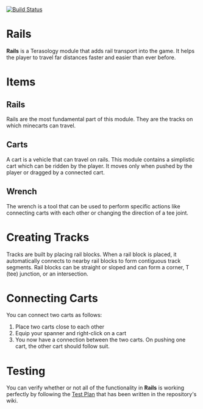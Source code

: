 [![Build Status](http://jenkins.terasology.org/view/Modules/job/Rails/badge/icon)](http://jenkins.terasology.org/view/Modules/job/Rails/)

Rails
=====
**Rails** is a Terasology module that adds rail transport into the game. It helps the player to travel far distances faster and easier than ever before.

Items
=====

## Rails
Rails are the most fundamental part of this module. They are the tracks on which minecarts can travel.
  
## Carts
A cart is a vehicle that can travel on rails. This module contains a simplistic cart which can be ridden by the player. It moves only when pushed by the player or dragged by a connected cart.

## Wrench
The wrench is a tool that can be used to perform specific actions like connecting carts with each other or changing the direction of a tee joint.

Creating Tracks
=====
Tracks are built by placing rail blocks. When a rail block is placed, it automatically connects to nearby rail blocks to form contiguous track segments. Rail blocks can be straight or sloped and can form a corner, T (tee) junction, or an intersection.

Connecting Carts
=====

You can connect two carts as follows:

 1. Place two carts close to each other
 2. Equip your spanner and right-click on a cart
 3. You now have a connection between the two carts. On pushing one cart, the other cart should follow suit.

Testing
=====
You can verify whether or not all of the functionality in **Rails** is working perfectly by following the [Test Plan](https://github.com/Terasology/Rails/wiki/Rails-Test-Plan) that has been written in the repository's wiki.
